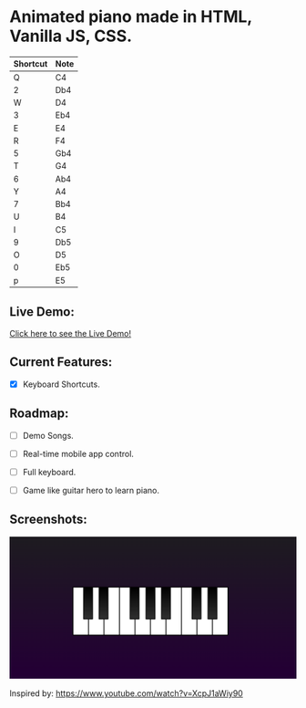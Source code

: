 # Animated piano made in HTML, Vanilla JS, CSS.


| Shortcut | Note |
| ------ | ------ |
| Q | C4 |
| 2 | Db4 |
| W | D4|
| 3 | Eb4 |
| E | E4 |
| R | F4 |
| 5 | Gb4 |
| T | G4 |
| 6 | Ab4 |
| Y | A4 |
| 7 | Bb4 |
| U | B4 |
| I | C5 |
| 9 | Db5 |
| O | D5 |
| 0 | Eb5 |
| p | E5 |


## Live Demo:
[Click here to see the Live Demo!](https://wiledusc.github.io/piano-player-js/index.html) 


## Current Features:
- [x] Keyboard Shortcuts.


## Roadmap:
- [ ] Demo Songs.
- [ ] Real-time mobile app control.
- [ ] Full keyboard.
- [ ] Game like guitar hero to learn piano.


## Screenshots:
![image](./screenshots/screen1.png)

Inspired by:
https://www.youtube.com/watch?v=XcpJ1aWiy90